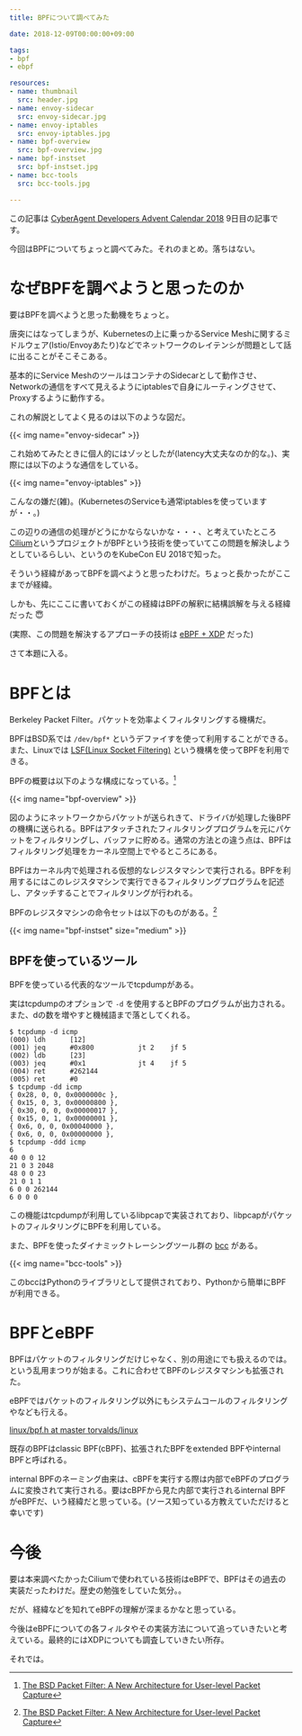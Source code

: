 ```yaml
---
title: BPFについて調べてみた

date: 2018-12-09T00:00:00+09:00

tags:
- bpf
- ebpf

resources:
- name: thumbnail
  src: header.jpg
- name: envoy-sidecar
  src: envoy-sidecar.jpg
- name: envoy-iptables
  src: envoy-iptables.jpg
- name: bpf-overview
  src: bpf-overview.jpg
- name: bpf-instset
  src: bpf-instset.jpg
- name: bcc-tools
  src: bcc-tools.jpg

---
```


この記事は [CyberAgent Developers Advent Calendar 2018](https://adventar.org/calendars/2951) 9日目の記事です。

今回はBPFについてちょっと調べてみた。それのまとめ。落ちはない。

# なぜBPFを調べようと思ったのか

要はBPFを調べようと思った動機をちょっと。

唐突にはなってしまうが、Kubernetesの上に乗っかるService Meshに関するミドルウェア(Istio/Envoyあたり)などでネットワークのレイテンシが問題として話に出ることがそこそこある。

基本的にService MeshのツールはコンテナのSidecarとして動作させ、Networkの通信をすべて見えるようにiptablesで自身にルーティングさせて、Proxyするように動作する。

これの解説としてよく見るのは以下のような図だ。

{{< img name="envoy-sidecar" >}}

これ始めてみたときに個人的にはゾッとしたが(latency大丈夫なのか的な。)、実際には以下のような通信をしている。

{{< img name="envoy-iptables" >}}

こんなの嫌だ(雑)。(KubernetesのServiceも通常iptablesを使っていますが・・。)

この辺りの通信の処理がどうにかならないかな・・・、と考えていたところ[Cilium](https://cilium.io/)というプロジェクトがBPFという技術を使っていてこの問題を解決しようとしているらしい、というのをKubeCon EU 2018で知った。

そういう経緯があってBPFを調べようと思ったわけだ。ちょっと長かったがここまでが経緯。

しかも、先にここに書いておくがこの経緯はBPFの解釈に結構誤解を与える経緯だった :innocent:

(実際、この問題を解決するアプローチの技術は [eBPF + XDP](https://cilium.readthedocs.io/en/stable/bpf/) だった)

さて本題に入る。

# BPFとは

Berkeley Packet Filter。パケットを効率よくフィルタリングする機構だ。

BPFはBSD系では `/dev/bpf*` というデファイすを使って利用することができる。また、Linuxでは [LSF(Linux Socket Filtering)](https://www.kernel.org/doc/Documentation/networking/filter.txt) という機構を使ってBPFを利用できる。

BPFの概要は以下のような構成になっている。[^1]

{{< img name="bpf-overview" >}}

図のようにネットワークからパケットが送られきて、ドライバが処理した後BPFの機構に送られる。BPFはアタッチされたフィルタリングプログラムを元にパケットをフィルタリングし、バッファに貯める。通常の方法との違う点は、BPFはフィルタリング処理をカーネル空間上でやるところにある。

BPFはカーネル内で処理される仮想的なレジスタマシンで実行される。BPFを利用するにはこのレジスタマシンで実行できるフィルタリングプログラムを記述し、アタッチすることでフィルタリングが行われる。

BPFのレジスタマシンの命令セットは以下のものがある。[^1]

{{< img name="bpf-instset" size="medium" >}}

## BPFを使っているツール

BPFを使っている代表的なツールでtcpdumpがある。

実はtcpdumpのオプションで `-d` を使用するとBPFのプログラムが出力される。また、dの数を増やすと機械語まで落としてくれる。

```plain
$ tcpdump -d icmp
(000) ldh      [12]
(001) jeq      #0x800           jt 2    jf 5
(002) ldb      [23]
(003) jeq      #0x1             jt 4    jf 5
(004) ret      #262144
(005) ret      #0
$ tcpdump -dd icmp
{ 0x28, 0, 0, 0x0000000c },
{ 0x15, 0, 3, 0x00000800 },
{ 0x30, 0, 0, 0x00000017 },
{ 0x15, 0, 1, 0x00000001 },
{ 0x6, 0, 0, 0x00040000 },
{ 0x6, 0, 0, 0x00000000 },
$ tcpdump -ddd icmp
6
40 0 0 12
21 0 3 2048
48 0 0 23
21 0 1 1
6 0 0 262144
6 0 0 0
```

この機能はtcpdumpが利用しているlibpcapで実装されており、libpcapがパケットのフィルタリングにBPFを利用している。

また、BPFを使ったダイナミックトレーシングツール群の [bcc](https://iovisor.github.io/bcc/) がある。

{{< img name="bcc-tools" >}}

このbccはPythonのライブラリとして提供されており、Pythonから簡単にBPFが利用できる。

# BPFとeBPF

BPFはパケットのフィルタリングだけじゃなく、別の用途にでも扱えるのでは。という乱用まつりが始まる。これに合わせてBPFのレジスタマシンも拡張された。

eBPFではパケットのフィルタリング以外にもシステムコールのフィルタリングやなども行える。

[linux/bpf.h at master torvalds/linux](https://github.com/torvalds/linux/blob/master/include/uapi/linux/bpf.h#L136)

既存のBPFはclassic BPF(cBPF)、拡張されたBPFをextended BPFやinternal BPFと呼ばれる。

internal BPFのネーミング由来は、cBPFを実行する際は内部でeBPFのプログラムに変換されて実行される。要はcBPFから見た内部で実行されるinternal BPFがeBPFだ、いう経緯だと思っている。(ソース知っている方教えていただけると幸いです)

# 今後

要は本来調べたかったCiliumで使われている技術はeBPFで、BPFはその過去の実装だったわけだ。歴史の勉強をしていた気分。。

だが、経緯などを知れてeBPFの理解が深まるかなと思っている。

今後はeBPFについての各フィルタやその実装方法について追っていきたいと考えている。最終的にはXDPについても調査していきたい所存。

それでは。


[^1]: [The BSD Packet Filter: A New Architecture for User-level Packet Capture](https://www.tcpdump.org/papers/bpf-usenix93.pdf)

